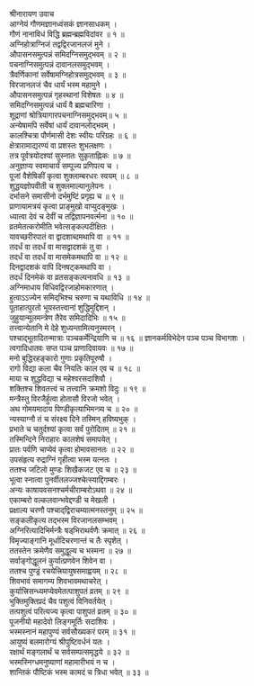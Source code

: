 श्रीनारायण उवाच  
आग्नेयं गौणमज्ञानध्वंसकं ज्ञानसाधकम् ।  
गौणं नानाविधं विद्धि ब्रह्मन्ब्रह्मविदांवर ॥ १ ॥  
अग्निहोत्राग्निजं तद्वद्विरजानलजं मुने ।  
औपासनसमुत्पन्नं समिदग्निसमुद्भवम् ॥ २ ॥  
पचनाग्निसमुत्पन्नं दावानलसमुद्भवम् ।  
त्रैवर्णिकानां सर्वेषामग्निहोत्रसमुद्भवम् ॥ ३ ॥  
विरजानलजं चैव धार्यं भस्म महामुने ।  
औपासनसमुत्पन्नं गृहस्थानां विशेषतः ॥ ४ ॥  
समिदग्निसमुत्पन्नं धार्यं वै ब्रह्मचारिणा ।  
शूद्राणां श्रोत्रियागारपचनाग्निसमुद्भवम्॥ ५ ॥  
अन्येषामपि सर्वेषां धार्यं दावानलोद्भवम् ।  
कालश्चित्रा पौर्णमासी देशः स्वीयः परिग्रहः ॥ ६ ॥  
क्षेत्रारामाद्यरण्यं वा प्रशस्तः शुभलक्षणः ।  
तत्र पूर्वत्रयोदश्यां सुस्नातः सुकृताह्निकः ॥ ७ ॥  
अनुज्ञाप्य स्वमाचार्यं सम्पूज्य प्रणिपत्य च ।  
पूजां वैशेषिकीं कृत्वा शुक्लाम्बरधरः स्वयम् ॥ ८ ॥  
शुद्धयज्ञोपवीती च शुक्लमाल्यानुलेपनः ।  
दर्भासने समासीनो दर्भमुष्टिं प्रगृह्य च ॥ ९ ॥  
प्राणायामत्रयं कृत्वा प्राङ्‌मुखो वाप्युदङ्‌मुखः ।  
ध्यात्वा देवं च देवीं च तद्विज्ञापनवर्त्मना ॥ १० ॥  
व्रतमेतत्करोमीति भवेत्सङ्‌कल्पदीक्षितः ।  
यावच्छरीरपातं वा द्वादशाब्दमथापि वा ॥ ११ ॥  
तदर्धं वा तदर्धं वा मासद्वादशकं तु वा ।  
तदर्धं वा तदर्धं वा मासमेकमथापि वा ॥ १२ ॥  
दिनद्वादशकं वापि दिनषट्कमथापि वा ।  
तदर्धं दिनमेकं वा व्रतसङ्‌कल्पनावधि ॥ १३ ॥  
अग्निमाधाय विधिवद्विरजाहोमकारणात् ।  
हुत्वाऽऽज्येन समिद्‌भिश्च चरुणा च यथाविधि ॥ १४ ॥  
पूताहात्पुरतो भूयस्तत्त्वानां शुद्धिमुद्दिशन् ।  
जुहुयान्मूलमन्त्रेण तैरेव समिदादिभिः ॥ १५ ॥  
तत्त्वान्येतानि मे देहे शुध्यन्तामित्यनुस्मरन् ।  
पश्चाद्‌भूतादितन्मात्राः पञ्चकर्मेन्द्रियाणि च ॥ १६ ॥
ज्ञानकर्मविभेदेन पञ्च पञ्च विभागशः ।  
त्वगादिधातवः सप्त पञ्च प्राणादिवायवः ॥ १७ ॥  
मनो बुद्धिरहङ्‌कारो गुणाः प्रकृतिपूरुषौ ।  
रागो विद्या कला चैव नियतिः काल एव च ॥ १८ ॥  
माया च शुद्धविद्या च महेश्वरसदाशिवौ ।  
शक्तिश्च शिवतत्त्वं च तत्त्वानि क्रमशो विदुः ॥ १९ ॥  
मन्त्रैस्तु विरजैर्हुत्वा होतासौ विरजो भवेत् ।  
अथ गोमयमादाय पिण्डीकृत्याभिमन्त्र्य च ॥ २० ॥  
न्यस्याग्नौ तं च संरक्ष्य दिने तस्मिन् हविष्यभुक् ।  
प्रभाते च चतुर्दश्यां कृत्वा सर्वं पुरोदितम् ॥ २१ ॥  
तस्मिन्दिने निराहारः कालशेषं समापयेत् ।  
प्रातः पर्वणि चाप्येवं कृत्वा होमावसानतः ॥ २२ ॥  
उपसंहृत्य रुद्राग्निं गृहीत्वा भस्म यत्नतः ।  
ततश्च जटिलो मुण्डः शिखैकजट एव च ॥ २३ ॥  
भूत्वा स्नात्वा पुनर्वीतलज्जश्चेत्स्याद्दिगम्बरः ।  
अन्यः काषायवसनश्चर्मचीराम्बरोऽथवा ॥ २४ ॥  
एकाम्बरो वल्कलवान्भवेद्दण्डी च मेखली ।  
प्रक्षाल्य चरणौ पश्चाद्‌द्विराचम्यात्मनस्तनुम् ॥ २५ ॥  
सङ्‌कलीकृत्य तद्भस्म विरजानलसम्भवम् ।  
अग्निरित्यादिभिर्मन्त्रैः षड्‌भिराथर्वणैः क्रमात् ॥ २६ ॥  
विमृज्याङ्‌गानि मूर्धादिचरणान्तं च तैः स्पृशेत् ।  
ततस्तेन क्रमेणैव समुद्धूल्य च भस्मना ॥ २७ ॥  
सर्वाङ्‌गोद्धूलनं कुर्यात्प्रणवेन शिवेन वा ।  
ततश्च पुण्ड्रं रचयेत्त्रियायुषसमाह्वयम् ॥ २८ ॥  
शिवभावं समागम्य शिवभावमथाचरेत् ।  
कुर्यात्त्रिसन्ध्यमप्येवमेतत्पाशुपतं व्रतम् ॥ २९ ॥  
भुक्तिमुक्तिप्रदं चैव पशुत्वं विनिवर्तयेत् ।  
तत्पशुत्वं परित्यज्य कृत्वा पाशुपतं व्रतम् ॥ ३० ॥  
पूजनीयो महादेवो लिङ्‌गमूर्तिः सदाशिवः ।  
भस्मस्नानं महापुण्यं सर्वसौख्यकरं परम् ॥ ३१ ॥  
आयुष्यं बलमारोग्यं श्रीपुष्टिवर्धनं यतः ।  
रक्षार्थं मङ्‌गलार्थं च सर्वसम्पत्समृद्धये ॥ ३२ ॥  
भस्मस्निग्धमनुष्याणां महामारीभयं न च ।  
शान्तिकं पौष्टिकं भस्म कामदं च त्रिधा भवेत् ॥ ३३ ॥

